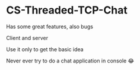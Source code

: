 # CS-Threaded-TCP-Chat
Has some great features, also bugs

Client and server

Use it only to get the basic idea

Never ever try to do a chat application in console 😂

